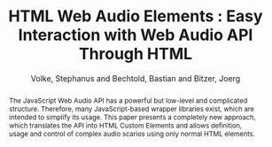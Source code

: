 --- 
  title: "HTML Web Audio Elements : Easy Interaction with Web Audio API Through HTML" 
  abstract: "The JavaScript Web Audio API has a powerful but low-level and complicated structure. Therefore, many JavaScript-based wrapper libraries exist, which are intended to simplify its usage. This paper presents a completely new approach, which translates the API into HTML Custom Elements and allows definition, usage and control of complex audio scarios using only normal HTML elements." 
  address: "London" 
  author: "Volke, Stephanus and Bechtold, Bastian and Bitzer, Joerg" 
  booktitle: "Proceedings of the International Web Audio Conference" 
  editor: "Thalmann, Florian and Ewert, Sebastian" 
  month: "Proceedings of the International Web Audio Conference"
  pages: "7--8" 
  publisher: "Queen Mary University of London" 
  series: "WAC '17"
  type: "Demo"  
  year: "2017" 
  id: "2017_EA_44" 
  tags: year2017 
  pdflink: /_data/papers/pdf/2017/2017_44.pdf
  ISSN: Can't find it!
---